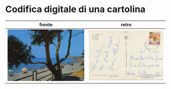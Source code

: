 # Codifica digitale di una cartolina

|fronte|retro|
| --- | --- |
| ![fronte cartolina](fronte.jpg) | ![retro cartolina](retro.jpg)